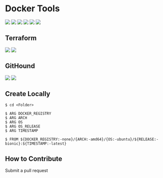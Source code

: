 # Docker Tools

[![](https://img.shields.io/github/license/cloudkats/docker-tools)](https://github.com/cloudkats/docker-tools)
![](https://img.shields.io/github/v/tag/cloudkats/docker-tools)
[![](https://img.shields.io/github/repo-size/cloudkats/docker-tools)](https://github.com/cloudkats/docker-tools)
![](https://img.shields.io/github/languages/top/cloudkats/docker-tools?color=green&logo=docker&logoColor=blue)
![](https://img.shields.io/github/commit-activity/m/terraform-module/terraform-aws-lambda)
![](https://img.shields.io/github/last-commit/terraform-module/terraform-aws-lambda)

## Terraform

![](https://github.com/cloudkats/docker-tools/workflows/Terraform/badge.svg)
![](https://img.shields.io/docker/pulls/cloudkats/terraform?color=green&logo=docker&logoColor=pink&style=flat-square)

## GitHound

![](https://github.com/cloudkats/docker-tools/workflows/GitHound/badge.svg)
![](https://img.shields.io/docker/pulls/cloudkats/githound?color=green&logo=docker&logoColor=pink&style=flat-square)

## Create Locally
```
$ cd <Folder>

$ ARG DOCKER_REGISTRY
$ ARG ARCH
$ ARG OS
$ ARG OS_RELEASE
$ ARG TIMESTAMP

$ FROM ${DOCKER_REGISTRY:-none}/{ARCH:-amd64}/{OS:-ubuntu}/${RELEASE:-bionic}:${TIMESTAMP:-latest}
```


## How to Contribute

Submit a pull request